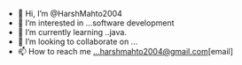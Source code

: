 - 👋 Hi, I’m @HarshMahto2004
- 👀 I’m interested in ...software development
- 🌱 I’m currently learning ..java.
- 💞️ I’m looking to collaborate on ...
- 📫 How to reach me ...harshmahto2004@gmail.com[email]

<!---
HarshMaht02004/HarshMaht02004 is a ✨ special ✨ repository because its `README.md` (this file) appears on your GitHub profile.
You can click the Preview link to take a look at your changes.
--->
